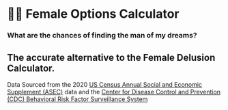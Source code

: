 # 🤹‍♀️ Female Options Calculator
### What are the chances of finding the man of my dreams?
The accurate alternative to the Female Delusion Calculator.
---
Data Sourced from the 2020 [US Census Annual Social and Economic Supplement (ASEC)](https://www.census.gov/data/datasets/time-series/demo/cps/cps-asec.2020.html#list-tab-YY1CQJF340IKCHJEXH)  data and the [Center for Disease Control and Prevention (CDC) Behavioral Risk Factor Surveillance System](https://chronicdata.cdc.gov/Nutrition-Physical-Activity-and-Obesity/Nutrition-Physical-Activity-and-Obesity-Behavioral/hn4x-zwk7)
